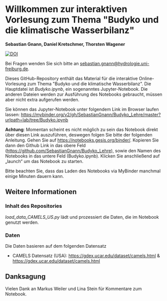 # Willkommen zur interaktiven Vorlesung zum Thema "Budyko und die klimatische Wasserbilanz"

**Sebastian Gnann, Daniel Kretschmer, Thorsten Wagener**

[![DOI](https://zenodo.org/badge/657101157.svg)](https://zenodo.org/doi/10.5281/zenodo.10809061)

Bei Fragen wenden Sie sich bitte an sebastian.gnann@hydrologie.uni-freiburg.de.

Dieses GitHub-Repository enthält das Material für die interaktive Online-Vorlesung zum Thema "Budyko und die klimatische Wasserbilanz". 
Die Hauptdatei ist *Budyko.ipynb*, ein sogenanntes Jupyter-Notebook. Die anderen Dateien werden zur Ausführung des Notebooks gebraucht, müssen aber nicht extra aufgerufen werden.

Sie können das Jupyter-Notebook unter folgendem Link im Browser laufen lassen: https://mybinder.org/v2/gh/SebastianGnann/Budyko_Lehre/master?urlpath=lab/tree/Budyko.ipynb

**Achtung**: Momentan scheint es nicht möglich zu sein das Notebook direkt über diesen Link auszuführen, deswegen folgen Sie bitte der folgenden Anleitung.
Gehen Sie auf https://notebooks.gesis.org/binder/. Kopieren Sie dann den Github Link in das obere Feld (https://github.com/SebastianGnann/Budyko_Lehre), sowie den Namen des Notebooks in das untere Feld (Budyko.ipynb). Klicken Sie anschließend auf „launch“ um das Notebook zu starten. 

Bitte beachten Sie, dass das Laden des Notebooks via MyBinder manchmal einige Minuten dauern kann.

## Weitere Informationen

### Inhalt des Repositories
*load_data_CAMELS_US.py* lädt und prozessiert die Daten, die im Notebook genutzt werden.

### Daten
Die Daten basieren auf dem folgenden Datensatz
- CAMELS Datensatz (USA): https://gdex.ucar.edu/dataset/camels.html & https://gdex.ucar.edu/dataset/camels.html

## Danksagung
Vielen Dank an Markus Weiler und Lina Stein für Kommentare zum Notebook.

